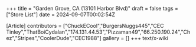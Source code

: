 +++
title = "Garden Grove, CA (13101 Harbor Blvd)"
draft = false
tags = ["Store List"]
date = 2024-09-07T00:02:54Z

[Article]
contributors = ["ChuckECool","BurgersNuggs445","CEC Tinley","ThatBoiCydalan","174.131.44.53","Pizzaman49","66.250.190.24","Chez","Stripes","CoolerDude","CEC1988"]
gallery = []
+++
text/x-wiki